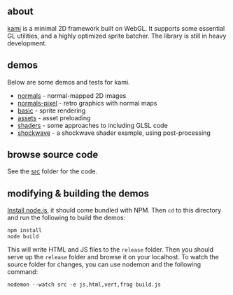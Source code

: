 ## about

[kami](https://github.com/mattdesl/kami) is a minimal 2D framework built on WebGL. It supports some essential GL utilities, and a highly optimized sprite batcher. The library is still in heavy development. 

## demos

Below are some demos and tests for kami.

- [normals](http://mattdesl.github.io/kami-demos/release/normals.html) - normal-mapped 2D images
- [normals-pixel](http://mattdesl.github.io/kami-demos/release/normals-pixel.html) - retro graphics with normal maps
- [basic](http://mattdesl.github.io/kami-demos/release/basic.html) - sprite rendering
- [assets](http://mattdesl.github.io/kami-demos/release/assets.html) - asset preloading
- [shaders](http://mattdesl.github.io/kami-demos/release/shaders-brfs.html) - some approaches to including GLSL code
- [shockwave](http://mattdesl.github.io/kami-demos/release/shockwave.html) - a shockwave shader example, using post-processing

## browse source code

See the [src](src/) folder for the code.

## modifying & building the demos

[Install node.js](http://nodejs.org/), it should come bundled with NPM. Then `cd` to this directory and run the following to build the demos:

```
npm install
node build
```

This will write HTML and JS files to the `release` folder. Then you should serve up the `release` folder and browse it on your localhost. To watch the source folder for changes, you can use nodemon and the following command:

```
nodemon --watch src -e js,html,vert,frag build.js
```
